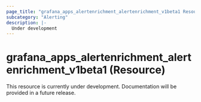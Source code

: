 ```yaml
---
page_title: "grafana_apps_alertenrichment_alertenrichment_v1beta1 Resource - terraform-provider-grafana"
subcategory: "Alerting"
description: |-
  Under development
---
```


# grafana_apps_alertenrichment_alertenrichment_v1beta1 (Resource)

This resource is currently under development. Documentation will be provided in a future release.

